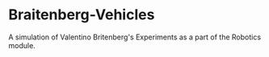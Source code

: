 # Braitenberg-Vehicles
A simulation of Valentino Britenberg's Experiments as a part of the Robotics module.

